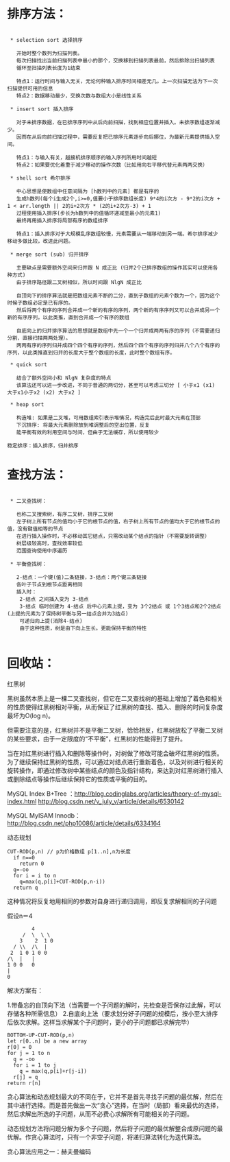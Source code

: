 排序方法：
=================

```

 * selection sort 选择排序
   
   开始时整个数列为扫描列表。
   每次扫描找出当前扫描列表中最小的那个，交换移到扫描列表最前，然后排除出扫描列表
   循环至扫描列表长度为1结束
   
   特点1：运行时间与输入无关，无论何种输入排序时间相差无几。上一次扫描无法为下一次扫描提供可用的信息
   特点2：数据移动最少，交换次数与数组大小是线性关系
   
 * insert sort 插入排序
 
   对于未排序数据，在已排序序列中从后向前扫描，找到相应位置并插入。未排序数组逐渐减少。
   因而在从后向前扫描过程中，需要反复把已排序元素逐步向后挪位，为最新元素提供插入空间。
 
   特点1：与输入有关，越接机排序顺序的输入序列所用时间越短
   特点2：如果要优化着重于减少移动的操作次数（比如用向右平移代替元素两两交换）
 
 * shell sort 希尔排序
 
   中心思想是使数组中任意间隔为 [h数列中的元素] 都是有序的
   生成h数列(每个i生成2个,i>=0,值要小于排序数组长度) 9*4的i次方 - 9*2的i次方 + 1 < arr.length || 2的i+2次方 * (2的i+2次方-3) + 1
   过程使用插入排序(步长为h数列中的值循环递减至最小的元素1)
   最终再用插入排序将局部有序的数组排序
 
   特点1：插入排序对于大规模乱序数组较慢，元素需要从一端移动到另一端。希尔排序减少移动多做比较，改进此问题。
 
 * merge sort (sub) 归并排序
 
   主要缺点是需要额外空间来归并跟 N 成正比 (归并2个已排序数组的操作其实可以使用各种方式)
   由于排序路径跟二叉树相似，所以时间跟 NlgN 成正比
   
   自顶向下的排序算法就是把数组元素不断的二分，直到子数组的元素个数为一个，因为这个时候子数组必定是已有序的。
   然后将两个有序的序列合并成一个新的有序的序列，两个新的有序序列又可以合并成另一个新的有序序列，以此类推，直到合并成一个有序的数组
   
   自底向上的归并排序算法的思想就是数组中先一个一个归并成两两有序的序列（不需要递归分割，直接扫描两两处理）。
   两两有序的序列归并成四个四个有序的序列，然后四个四个有序的序列归并八个八个有序的序列，以此类推直到归并的长度大于整个数组的长度，此时整个数组有序。
 
 * quick sort
 
   结合了额外空间小和 NlgN 复杂度的特点
   该算法还可以进一步改进，不同于普通的两切分，甚至可以考虑三切分 [ 小于x1 (x1) 大于x1小于x2 (x2) 大于x2 ]
 
 * heap sort
 
   构造堆: 如果是二叉堆，可用数组索引表示堆情况，构造完后此时最大元素在顶部
   下沉排序: 将最大元素删除放到堆调整后的空出位置，反复
   能平衡有效的利用空间与时间，但由于无法缓存，所以使用较少
 
稳定排序：插入排序，归并排序

```

查找方法：
=================

```

 * 二叉查找树：

   也称二叉搜索树，有序二叉树，排序二叉树
   左子树上所有节点的值均小于它的根节点的值，右子树上所有节点的值均大于它的根节点的值，没有键值相等的节点
   在进行插入操作时，不必移动其它结点，只需改动某个结点的指针（不需要旋转调整）
   树层级较高时，查找效率较低
   范围查询使用中序遍历

 * 平衡查找树：

   2-结点：一个键(值)二条链接，3-结点：两个键三条链接
   各叶子节点到根节点距离相同
   插入时：
    2-结点 之间插入变为 3-结点
    3-结点 临时创建为 4-结点 后中心元素上提，变为 3个2结点 或 1个3结点和2个2结点(上提的元素为了保持树平衡与另一结点合并为3结点)
    可递归向上提(消除4-结点)
    由于这种性质，树是由下向上生长。更能保持平衡的特性


```

回收站：
=================

红黑树

黑树虽然本质上是一棵二叉查找树，但它在二叉查找树的基础上增加了着色和相关的性质使得红黑树相对平衡，从而保证了红黑树的查找、插入、删除的时间复杂度最坏为O(log n)。

但需要注意的是，红黑树并不是平衡二叉树，恰恰相反，红黑树放松了平衡二叉树的某些要求，由于一定限度的“不平衡”，红黑树的性能得到了提升。

当在对红黑树进行插入和删除等操作时，对树做了修改可能会破坏红黑树的性质。为了继续保持红黑树的性质，可以通过对结点进行重新着色，以及对树进行相关的旋转操作，即通过修改树中某些结点的颜色及指针结构，来达到对红黑树进行插入或删除结点等操作后继续保持它的性质或平衡的目的。

MySQL Index B+Tree ：http://blog.codinglabs.org/articles/theory-of-mysql-index.html
http://blog.csdn.net/v_july_v/article/details/6530142

MySQL MyISAM Innodb：http://blog.csdn.net/php10086/article/details/6334164

动态规划

```
CUT-ROD(p,n) // p为价格数组 p[1..n],n为长度
  if n==0
    return 0
  q=-oo
  for i = i to n
    q=max(q,p[i]+CUT-ROD(p,n-i))
  return q
```

这种情况将反复地用相同的参数对自身进行递归调用，即反复求解相同的子问题

假设n＝4

```
        4
     /  \  \ \    
    3    2  1 0
  / \\  /\  |  
 2  1 0 1 0 0
/\  |   |
1 0 0   0
|
0
```

解决方案有：

1.带备忘的自顶向下法（当需要一个子问题的解时，先检查是否保存过此解，可以存储各种所需信息）
2.自底向上法（要求划分好子问题的规模后，按小至大排序后依次求解。这样当求解某个子问题时，更小的子问题都已求解完毕）

```
BOTTOM-UP-CUT-ROD(p,n)
let r[0..n] be a new array
r[0] = 0
for j = 1 to n
  q = -oo
  for i = 1 to j
    q = max(q,p[i]+r[j-i])
  r[j] = q
return r[n]
```

贪心算法和动态规划最大的不同在于，它并不是首先寻找子问题的最优解，然后在其中进行选择。而是首先做出一次“贪心”选择，在当时（局部）看来最优的选择，然后求解出所选的子问题，从而不必费心求解所有可能相关的子问题。

动态规划方法将问题分解为多个子问题，然后将子问题的最优解整合成原问题的最优解。作贪心算法时，只有一个非空子问题，将递归算法转化为迭代算法。

贪心算法应用之一：赫夫曼编码
